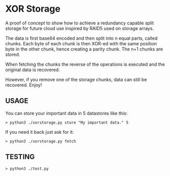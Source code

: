XOR Storage
===========

A proof of concept to show how to achieve a redundancy capable split storage for future cloud use inspired by RAID5 
used on storage arrays. 

The data is first base64 encoded and then split into n equal parts, called chunks. 
Each byte of each chunk is then XOR-ed with the same position byte in the other chunk, hence creating a parity
chunk. The n+1 chunks are stored.

When fetching the chunks the reverse of the operations is executed and the original data is recovered.

However, if you remove one of the storage chunks, data can still be recovered.
Enjoy!  

USAGE
-------
You can store your important data in 5 datastores like this:

`> python3 ./xorstorage.py store "My important data." 5`

If you need it back just ask for it:

`> python3 ./xorstorage.py fetch`

TESTING
-------
`> python3 ./test.py`

